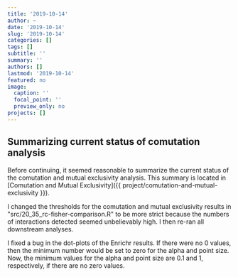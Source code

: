 ```yaml
---
title: '2019-10-14'
author: ~
date: '2019-10-14'
slug: '2019-10-14'
categories: []
tags: []
subtitle: ''
summary: ''
authors: []
lastmod: '2019-10-14'
featured: no
image:
  caption: ''
  focal_point: ''
  preview_only: no
projects: []
---
```



## Summarizing current status of comutation analysis

Before continuing, it seemed reasonable to summarize the current status of the comutation and mutual exclusivity analysis.
This summary is located in [Comutation and Mutual Exclusivity]({{ project/comutation-and-mutual-exclusivity }}).

I changed the thresholds for the comutation and mutual exclusivity results in "src/20_35_rc-fisher-comparison.R" to be more strict because the numbers of interactions detected seemed unbelievably high.
I then re-ran all downstream analyses.

I fixed a bug in the dot-plots of the Enrichr results. 
If there were no 0 values, then the minimum number would be set to zero for the alpha and point size. 
Now, the minimum values for the alpha and point size are 0.1 and 1, respectively, if there are no zero values.

